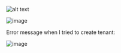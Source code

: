 ![alt text](image.png)


![image](https://github.com/techgrounds/cloud-assignments-E28MS/assets/151161141/39f9e761-e7ce-404c-9140-63a6837a2bef)

Error message when I tried to create tenant:

![image](https://github.com/techgrounds/cloud-assignments-E28MS/assets/151161141/7d299320-afe6-4029-8216-4ae14991e623)
